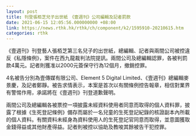 ```yaml
---
layout: post
title: 刊登張栢芝兒子出世紙　《壹週刊》公司編輯及記者罰款
date: 2021-06-15 12:05:56.000000000 +08:00
link: https://news.rthk.hk/rthk/ch/component/k2/1595910-20210615.htm
categories: rthk
---
```


《壹週刊》刊登藝人張栢芝第三名兒子的出世紙，總編輯、記者與兩間公司被控違反《私隱條例》，案件在西九龍裁判法院提訊。兩間公司及總編輯認罪，各被判罰款4萬元。記者則獲准以2000元簽保守行為12個月，撤銷控罪。

4名被告分別為壹傳媒有限公司、Element 5 Digital Limited、《壹週刊》總編輯麥景慶，及記者鄭靜。被告求情表示，本案是首次以有關條例控告報章，相信對業界有警惕作用，承諾將在《壹週刊》刊登道歉聲明。

兩間公司及總編輯各被票控一項披露未經資料使用者同意而取得的個人資料罪，披露了根據《生死登記條例》備存而屬於一名兒童的生死登記紀錄的核證副本內所載的個人資料。有關資料未經身為資料使用人的生死登記官同意而取得，並意圖獲取金錢得益或其他財產得益。記者則被控以協助及教唆其餘被告干犯控罪。
